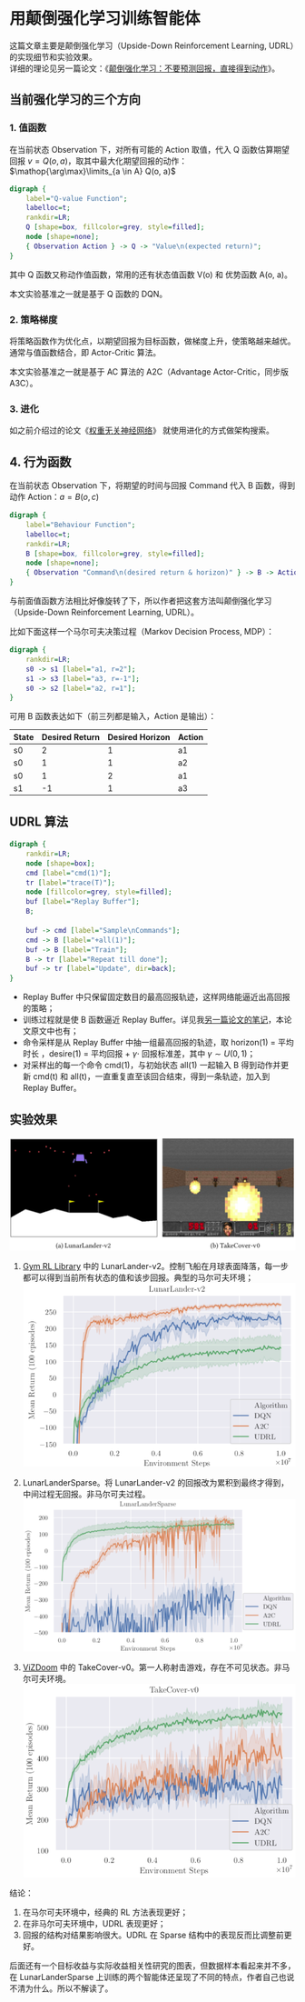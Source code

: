 # 用颠倒强化学习训练智能体


这篇文章主要是颠倒强化学习（Upside-Down Reinforcement Learning, UDRL）的实现细节和实验效果。  
详细的理论见另一篇论文：《[颠倒强化学习：不要预测回报，直接得到动作](/papers/2019-reinforcement-learning-upside-down-don-t-predict-rewards-just-map-them-to-actions/)》。

## 当前强化学习的三个方向

### 1. 值函数

在当前状态 Observation 下，对所有可能的 Action 取值，代入 Q 函数估算期望回报 $v = Q(o, a)$，取其中最大化期望回报的动作：$\mathop{\arg\max}\limits_{a \in A} Q(o, a)$

```dot
digraph {
    label="Q-value Function";
    labelloc=t;
    rankdir=LR;
    Q [shape=box, fillcolor=grey, style=filled];
    node [shape=none];
    { Observation Action } -> Q -> "Value\n(expected return)";
}
```


其中 Q 函数又称动作值函数，常用的还有状态值函数 V(o) 和 优势函数 A(o, a)。

本文实验基准之一就是基于 Q 函数的 DQN。

### 2. 策略梯度

将策略函数作为优化点，以期望回报为目标函数，做梯度上升，使策略越来越优。  
通常与值函数结合，即 Actor-Critic 算法。

本文实验基准之一就是基于 AC 算法的 A2C（Advantage Actor-Critic，同步版 A3C）。

### 3. 进化

如之前介绍过的论文《[权重无关神经网络](/papers/2019-weight-agnostic-neural-networks/)》 就使用进化的方式做架构搜索。

## 4. 行为函数

在当前状态 Observation 下，将期望的时间与回报 Command 代入 B 函数，得到动作 Action：$a = B(o, c)$

```dot
digraph {
    label="Behaviour Function";
    labelloc=t;
    rankdir=LR;
    B [shape=box, fillcolor=grey, style=filled];
    node [shape=none];
    { Observation "Command\n(desired return & horizon)" } -> B -> Action;
}
```

与前面值函数方法相比好像旋转了下，所以作者把这套方法叫颠倒强化学习（Upside-Down Reinforcement Learning, UDRL）。


比如下面这样一个马尔可夫决策过程（Markov Decision Process, MDP）：

```dot
digraph {
    rankdir=LR;
    s0 -> s1 [label="a1, r=2"];
    s1 -> s3 [label="a3, r=-1"];
    s0 -> s2 [label="a2, r=1"];
}
```


可用 B 函数表达如下（前三列都是输入，Action 是输出）：

| State | Desired Return | Desired Horizon | Action |
|-------|----------------|-----------------|--------|
| s0    | 2              | 1               | a1     |
| s0    | 1              | 1               | a2     |
| s0    | 1              | 2               | a1     |
| s1    | -1             | 1               | a3     |

## UDRL 算法

```dot
digraph {
    rankdir=LR;
    node [shape=box];
    cmd [label="cmd(1)"];
    tr [label="trace(T)"];
    node [fillcolor=grey, style=filled];
    buf [label="Replay Buffer"];
    B;

    buf -> cmd [label="Sample\nCommands"];
    cmd -> B [label="+all(1)"];
    buf -> B [label="Train"];
    B -> tr [label="Repeat till done"];
    buf -> tr [label="Update", dir=back];
}
```


* Replay Buffer 中只保留固定数目的最高回报轨迹，这样网络能逼近出高回报的策略；
* 训练过程就是使 B 函数逼近 Replay Buffer。详见我[另一篇论文的笔记](/papers/2019-reinforcement-learning-upside-down-don-t-predict-rewards-just-map-them-to-actions/#2-训练过程)，本论文原文中也有；
* 命令采样是从 Replay Buffer 中抽一组最高回报的轨迹，取 horizon(1) = 平均时长 ，desire(1) = 平均回报 + $\gamma \cdot$ 回报标准差，其中 $\gamma \sim U(0, 1)$；
* 对采样出的每一个命令 cmd(1)，与初始状态 all(1) 一起输入 B 得到动作并更新 cmd(t) 和 all(t)，一直重复直至该回合结束，得到一条轨迹，加入到 Replay Buffer。


## 实验效果

![实验环境](experiment-environments.png)


1. [Gym RL Library](https://github.com/openai/gym) 中的 LunarLander-v2。控制飞船在月球表面降落，每一步都可以得到当前所有状态的值和该步回报。典型的马尔可夫环境；  
   ![LunarLander-v2](udrl-lunarlander-v2.png)


2. LunarLanderSparse。将 LunarLander-v2 的回报改为累积到最终才得到，中间过程无回报。非马尔可夫过程。  
   ![LunarLanderSparse](udrl-lunarlandersparse.png)


3. [ViZDoom](https://github.com/mwydmuch/ViZDoom) 中的 TakeCover-v0。第一人称射击游戏，存在不可见状态。非马尔可夫环境。  
   ![TakeCover-v0](udrl-takecover-v0.png)


结论：

1. 在马尔可夫环境中，经典的 RL 方法表现更好；
2. 在非马尔可夫环境中，UDRL 表现更好；
3. 回报的结构对结果影响很大。UDRL 在 Sparse 结构中的表现反而比调整前更好。


后面还有一个目标收益与实际收益相关性研究的图表，但数据样本看起来并不多，在 LunarLanderSparse 上训练的两个智能体还呈现了不同的特点，作者自己也说不清为什么。所以不解读了。
